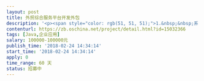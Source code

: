 ```yaml
---                
layout: post       
title: 外贸综合服务平台开发外包           
description: '<p><span style="color: rgb(51, 51, 51);">1.&nbsp;&nbsp;系统名称</span></p><p><span style="color: rgb(51, 51, 51);">《外贸综合服务平台》，以中小外贸企业为服务对象，实现“可视化一站式贸易服务”。提供标准化、规范化、集约化的融资、信保、通关、收汇、退税等所有进出口环节外贸综合服务。</span></p><p><span style="color: rgb(51, 51, 51);">2.&nbsp;&nbsp;功能要求</span></p><p><span style="color: rgb(51, 51, 51);">a)&nbsp;出口：通关、外汇、退税、物流、信保</span></p><p><span style="color: rgb(51, 51, 51);">b)&nbsp;进口：通关、物流、外汇</span></p><p><span style="color: rgb(51, 51, 51);">c)&nbsp;金融服务功能</span></p><p><span style="color: rgb(51, 51, 51);">d)&nbsp;第三方系统对接（电子口岸、退税数据导入导出、发票导入导出）</span></p><p><span style="color: rgb(51, 51, 51);">e)&nbsp;客户管理</span></p><p><span style="color: rgb(51, 51, 51);">f)&nbsp;&nbsp;风控管理</span></p><p><span style="color: rgb(51, 51, 51);">g) 手机移动端相关功能</span></p><p><span style="color: rgb(51, 51, 51);">h)&nbsp;其他相关系统管理和基础功能</span></p><p><span style="color: rgb(51, 51, 51);">3.&nbsp;技术要求</span></p><p><span style="color: rgb(51, 51, 51);">a)&nbsp;开发语言： java</span></p><p><span style="color: rgb(51, 51, 51);">4.&nbsp;&nbsp;其他要求</span></p><p><span style="color: rgb(51, 51, 51);">a)&nbsp;&nbsp;有一个以上客户案例，并可以演示系统，请将案例和团队介绍先发至邮箱</span></p><p><span style="color: rgb(51, 51, 51);">b)&nbsp;要求提供完整源代码</span></p><p><span style="color: rgb(51, 51, 51);">c)&nbsp;提供相关的技术指导和培训，共计30人天</span></p><p><span style="color: rgb(51, 51, 51);">d)&nbsp;团队区域没有要求</span></p><p><span style="color: rgb(51, 51, 51);">费用预算：</span></p><p><span style="color: rgb(51, 51, 51);">20 - 35万人民币。</span></p><p>开发周期：详谈</p>'     
contenturl: https://zb.oschina.net/project/detail.html?id=15032366      
tags: [Java,企业应用]            
salary: 100000-100000元          
publish_time: '2018-02-24 14:34:14'         
start_time: '2018-02-24 14:34:14'           
apply: 0                   
time_range: 60 天              
status: 招募中                  
---                 
```

